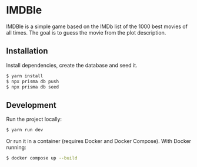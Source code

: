 # IMDBle

IMDBle is a simple game based on the IMDb list of the 1000 best movies of all times. The goal is to guess the movie from the plot description.

## Installation

Install dependencies, create the database and seed it.

```bash
$ yarn install
$ npx prisma db push
$ npx prisma db seed
```

## Development

Run the project locally:
```bash
$ yarn run dev
```

Or run it in a container (requires Docker and Docker Compose).
With Docker running:
```bash
$ docker compose up --build
```